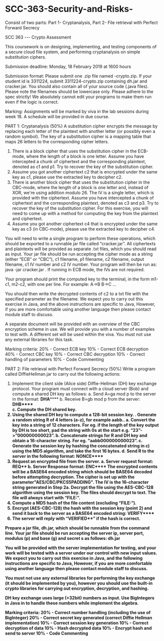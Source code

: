 # SCC-363-Security-and-Risks-
Consist of two parts: Part 1- Cryptanalysis,   Part 2- File retrieval with Perfect Forward Secrecy 
 
SCC 363 --- Crypto Assessment 

This coursework is on designing, implementing, and testing components of a secure cloud file system, and performing cryptanalysis on simple substitution ciphers.   

Submission deadline: Monday, 18 February 2019 at 1600 hours

Submission format: Please submit one .zip file named <studentid>-crypto.zip. If your student id is 3311224, submit 3311224-crypto.zip containing dh.jar and cracker.jar. You should also contain all of your source code (.java files). Please note the filenames should be lowercase only. Please adhere to the spec strictly! We absolutely cannot edit your programs to make them run even if the logic is correct.

Marking: Assignments will be marked by viva in the lab sessions during week 18. A schedule will be provided in due course.

PART 1: Cryptanalysis (50%)
A substitution cipher encrypts the message by replacing each letter of the plaintext with another letter (or possibly even a random symbol). The key of a substitution cipher is a mapping table that maps 26 letters to the corresponding cipher letters.
1.	There is a block cipher that uses the substitution cipher in the ECB-mode, where the length of a block is one letter. Assume you have intercepted a chunk of ciphertext and the corresponding plaintext, denoted as c1 and p1. Try to recover the key of the substitution cipher.
2.	Assume you got another ciphertext c2 that is encrypted under the same key as c1, please use the extracted key to decipher c2.
3.	There is another block cipher that uses the substitution cipher in the CBC-mode, where the length of a block is one letter and, instead of XOR, we're using addition modulo 26. The IV is a single letter, which is provided with the ciphertext. Assume you have intercepted a chunk of ciphertext and the corresponding plaintext, denoted as c3 and p3. Try to recover the key of the substitution cipher. For this exercise, you will need to come up with a method for computing the key from the plaintext and ciphertext.
4.	Assume you got another ciphertext c4 that is encrypted under the same key as c3 (in CBC-mode), please use the extracted key to decipher c4.

You will need to write a single program to perform these operations, which should be exported to a runnable jar file called “cracker.jar”. All ciphertexts and plaintexts will be provided as separate .txt files, which you should read as input.  Your jar file should be run accepting the cipher mode as a string (either “ECB” or “CBC”), c1 filename, p1 filename, c2 filename, output filename, c1 IV number and c2 IV number. Your program will then be run as: java -jar cracker.jar <mode> <c1> <p1> <c2> <output> <IV1> <IV2>.  If running in ECB mode, the IVs are not required. 

Your program should print the computed key to the terminal, in the form m1-c1, m2-c2, with one per line. For example:
A->B
B->C
…

You should then write the decrypted contents of c2 to a txt file with the specified parameter <output> as the filename. We expect you to carry out this exercise in Java, and the above instructions are specific to Java, However, if you are more comfortable using another language then please contact module staff to discuss.

A separate document will be provided with an overview of the CBC encryption scheme in use. 
We will provide you with a number of examples to test with. A different set will be used within the viva.
You must not use any external libraries for this task. 

Marking criteria:
20% - Correct ECB key
10% - Correct ECB decryption
40% - Correct CBC key
10% - Correct CBC decryption
10% - Correct handling of parameters 
10% - Code Commenting


PART 2: File retrieval with Perfect Forward Secrecy (50%)
Write a program called DiffieHellman.jar to carry out the following actions:
1.	Implement the client side (Alice side) Diffie-Hellman (DH) key exchange protocol. Your program must connect with a cloud server (Bob) and compute a shared DH key as follows:
a.	Send A=ga mod p to the server in the format: **DHA**<A>****
b.	Receive B=gb mod p from the server: **DHB**<B>****	
c.	Compute the DH shared key.
2.	Using the shared DH key to compute a 128-bit session key.
 .	Generate a random string R of 4 letters (a-z), for example aabb..
a.	Convert the key into a string of 12 characters. For eg. if the length of the key output by DH is too short, pad the string with 0s at the start e.g. “23”->”000000000023”.
b.	Concatenate strings for R and DH key and obtain a 16-character string. For eg. “aabb000000000023”. 
c.	Generate the session key by hashing the concatenated string in c) using the MD5 algorithm, and take the first 16 bytes.
d.	Send R to the server in the following format: **NONCE**<R>****
3.	Request an encrypted file from the server.
a.	Server request format: **REQ****
b.	Server Response format: **ENC**<encryptedcontents>****
The encrypted contents will be a BASE64 encoded string which should be BASE64 decoded before attempting decryption. The cipher is set up with the parameter"AES/CBC/PKCS5PADDING". The IV is the 16-character string generated in Step 2a. Decrypt the file using the AES-CBC-128 algorithm using the session key. The files should decrypt to text. The file will always start with “FILE:”.
5. Compute a MD5 hash of the file content (excluding “FILE:”). 
6. Encrypt (AES-CBC-128) the hash with the session key (point 2) and send it back to the server as a BASE64 encoded string: **VERIFY**<encryptedhash>****
7. The server will reply with “**VERIFIED****” if the hash is correct. 

Prepare a jar file, dh.jar, which should be runnable from the command line. Your jar file should be run accepting the server ip, server port, modulus (p) and base (g) and secret s as follows: dh.jar <ip> <port> <p> <g> <secret number>

You will be provided with the server implementation for testing, and your work will be tested with a server under our control with new input values. We expect you to carry out this exercise in Java, and the following instructions are specific to Java, However, if you are more comfortable using another language then please contact module staff to discuss.

You must not use any external libraries for performing the key exchange (it should be implemented by you), however you should use the built-in crypto libraries for carrying out encryption, decryption, and hashing.

DH key exchange uses large (>32bit) numbers as input. Use BigIntegers in Java in to handle these numbers while implement the algebra.

Marking criteria:
20% - Correct number handling (including the use of BigInteger)
20% - Correct secret key generated (correct Diffie Hellman implementation)
10% - Correct session key generation
10% - Correct decryption of data
10% - Hash decrypted data
10% - Encrypt hash and send to server
10% - Code Commenting


